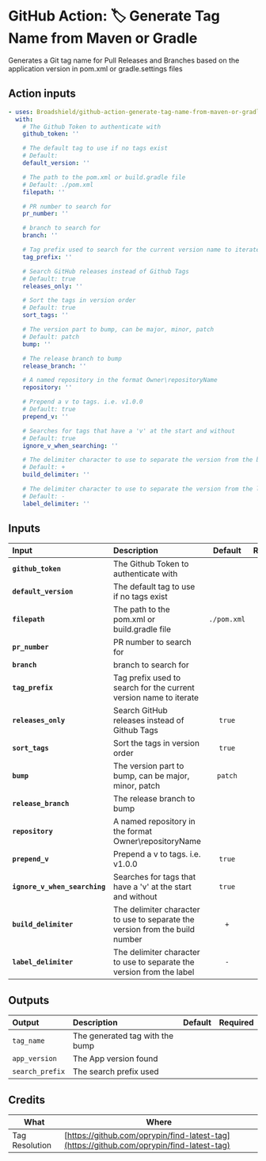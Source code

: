 <!-- start title -->

# GitHub Action: 🏷️ Generate Tag Name from Maven or Gradle

<!-- end title -->
<!-- start description -->

Generates a Git tag name for Pull Releases and Branches based on the application version in pom.xml or gradle.settings files

<!-- end description -->

## Action inputs

<!-- start usage -->

```yaml
- uses: Broadshield/github-action-generate-tag-name-from-maven-or-gradle@v1.0.1
  with:
    # The Github Token to authenticate with
    github_token: ''

    # The default tag to use if no tags exist
    # Default:
    default_version: ''

    # The path to the pom.xml or build.gradle file
    # Default: ./pom.xml
    filepath: ''

    # PR number to search for
    pr_number: ''

    # branch to search for
    branch: ''

    # Tag prefix used to search for the current version name to iterate
    tag_prefix: ''

    # Search GitHub releases instead of Github Tags
    # Default: true
    releases_only: ''

    # Sort the tags in version order
    # Default: true
    sort_tags: ''

    # The version part to bump, can be major, minor, patch
    # Default: patch
    bump: ''

    # The release branch to bump
    release_branch: ''

    # A named repository in the format Owner\repositoryName
    repository: ''

    # Prepend a v to tags. i.e. v1.0.0
    # Default: true
    prepend_v: ''

    # Searches for tags that have a 'v' at the start and without
    # Default: true
    ignore_v_when_searching: ''

    # The delimiter character to use to separate the version from the build number
    # Default: +
    build_delimiter: ''

    # The delimiter character to use to separate the version from the label
    # Default: -
    label_delimiter: ''
```

<!-- end usage -->

## Inputs

<!-- start inputs -->

| **Input**                     | **Description**                                                              | **Default** | **Required** |
| :---------------------------- | :--------------------------------------------------------------------------- | :---------: | :----------: |
| **`github_token`**            | The Github Token to authenticate with                                        |             |  **false**   |
| **`default_version`**         | The default tag to use if no tags exist                                      |             |  **false**   |
| **`filepath`**                | The path to the pom.xml or build.gradle file                                 | `./pom.xml` |   **true**   |
| **`pr_number`**               | PR number to search for                                                      |             |  **false**   |
| **`branch`**                  | branch to search for                                                         |             |  **false**   |
| **`tag_prefix`**              | Tag prefix used to search for the current version name to iterate            |             |  **false**   |
| **`releases_only`**           | Search GitHub releases instead of Github Tags                                |   `true`    |  **false**   |
| **`sort_tags`**               | Sort the tags in version order                                               |   `true`    |  **false**   |
| **`bump`**                    | The version part to bump, can be major, minor, patch                         |   `patch`   |  **false**   |
| **`release_branch`**          | The release branch to bump                                                   |             |   **true**   |
| **`repository`**              | A named repository in the format Owner\repositoryName                        |             |  **false**   |
| **`prepend_v`**               | Prepend a v to tags. i.e. v1.0.0                                             |   `true`    |  **false**   |
| **`ignore_v_when_searching`** | Searches for tags that have a 'v' at the start and without                   |   `true`    |  **false**   |
| **`build_delimiter`**         | The delimiter character to use to separate the version from the build number |     `+`     |  **false**   |
| **`label_delimiter`**         | The delimiter character to use to separate the version from the label        |     `-`     |  **false**   |

<!-- end inputs -->

## Outputs

<!-- start outputs -->

| **Output**      | **Description**                 | **Default** | **Required** |
| :-------------- | :------------------------------ | ----------- | ------------ |
| `tag_name`      | The generated tag with the bump |             |              |
| `app_version`   | The App version found           |             |              |
| `search_prefix` | The search prefix used          |             |              |

<!-- end outputs -->

## Credits

| What           | Where                                                                                    |
| -------------- | ---------------------------------------------------------------------------------------- |
| Tag Resolution | [https://github.com/oprypin/find-latest-tag](https://github.com/oprypin/find-latest-tag) |

